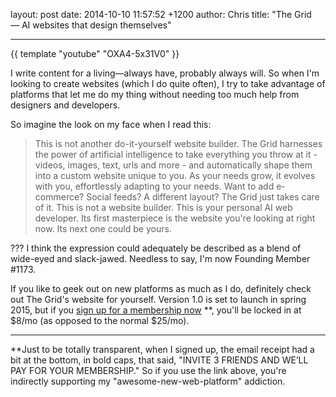 layout: post
date: 2014-10-10 11:57:52 +1200
author: Chris
title: "The Grid — AI websites that design themselves"

----

<!-- excerpt -->

{{ template "youtube" "OXA4-5x31V0" }}

I write content for a living—always have, probably always will. So when I'm looking to create websites (which I do quite often), I try to take advantage of platforms that let me do my thing without needing too much help from designers and developers. 

So imagine the look on my face when I read this:

<!-- /excerpt -->

>This is not another do-it-yourself website builder. The Grid harnesses the power of artificial intelligence to take everything you throw at it - videos, images, text, urls and more - and automatically shape them into a custom website unique to you. As your needs grow, it evolves with you, effortlessly adapting to your needs. Want to add e-commerce? Social feeds? A different layout? The Grid just takes care of it. This is not a website builder. This is your personal AI web developer. Its first masterpiece is the website you're looking at right now. Its next one could be yours.

??? I think the expression could adequately be described as a blend of wide-eyed and slack-jawed. Needless to say, I'm now Founding Member #1173.

If you like to geek out on new platforms as much as I do, definitely check out The Grid's website for yourself. Version 1.0 is set to launch in spring 2015, but if you [sign up for a membership now](https://thegrid.io/#1173) **, you'll be locked in at $8/mo (as opposed to the normal $25/mo).

***

**Just to be totally transparent, when I signed up, the email receipt had a bit at the bottom, in bold caps, that said, "INVITE 3 FRIENDS AND WE’LL PAY FOR YOUR MEMBERSHIP." So if you use the link above, you're indirectly supporting my "awesome-new-web-platform" addiction.
